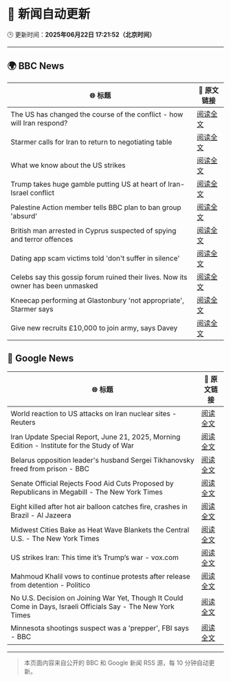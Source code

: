 # 🧠 新闻自动更新

🕒 更新时间：**2025年06月22日 17:21:52（北京时间）**

---

## 🌍 BBC News

| 🌐 标题 | 🔗 原文链接 |
|--------|-------------|
| The US has changed the course of the conflict - how will Iran respond? | [阅读全文](https://www.bbc.com/news/articles/c9dgpjqg12lo) |
| Starmer calls for Iran to return to negotiating table | [阅读全文](https://www.bbc.com/news/articles/cq53l41gl8jo) |
| What we know about the US strikes | [阅读全文](https://www.bbc.com/news/articles/cvg9r4q99g4o) |
| Trump takes huge gamble putting US at heart of Iran-Israel conflict | [阅读全文](https://www.bbc.com/news/articles/cvg86pd63j8o) |
| Palestine Action member tells BBC plan to ban group 'absurd' | [阅读全文](https://www.bbc.com/news/articles/cq6m24v7910o) |
| British man arrested in Cyprus suspected of spying and terror offences | [阅读全文](https://www.bbc.com/news/articles/c628jy5rg78o) |
| Dating app scam victims told 'don't suffer in silence' | [阅读全文](https://www.bbc.com/news/articles/cyvjy0871dqo) |
| Celebs say this gossip forum ruined their lives. Now its owner has been unmasked | [阅读全文](https://www.bbc.com/news/articles/c5y7j512ln7o) |
| Kneecap performing at Glastonbury 'not appropriate', Starmer says | [阅读全文](https://www.bbc.com/news/articles/cg5z26dpgd7o) |
| Give new recruits £10,000 to join army, says Davey | [阅读全文](https://www.bbc.com/news/articles/c70x451xpx5o) |

## 📰 Google News

| 🌐 标题 | 🔗 原文链接 |
|--------|-------------|
| World reaction to US attacks on Iran nuclear sites - Reuters | [阅读全文](https://news.google.com/rss/articles/CBMijgFBVV95cUxQZkd6V2lRcVBhZm1FemVxVjhPVHJUUE5sNURLcEhUSzNjNVlLdzVZcUxMbTJrNkpWNVZSbmh5bjRYTmI2dzRPcmdJYlh5TWRHTXF2LU54MnhpaUhLU1pBTTE1ZEN4Z2htaGlJNDRWcE5nSFVOSnoyaUdlS0pveVhUei1wU2xVWW5xRTNuSDhB?oc=5) |
| Iran Update Special Report, June 21, 2025, Morning Edition - Institute for the Study of War | [阅读全文](https://news.google.com/rss/articles/CBMiowFBVV95cUxOTzFMaWpsbkxWVDFhbERxeTFWdVVCMGoybFNNUVJJanAzbktxbkkwcHVYWmRKYjFjbUtKSnBLdDkyTWNlWV8xcVFjQm1KNGhYcVZwNW92TnMweThidjB2TkdGSXI5WDdwa1dVWDljREk3RFVfRGFRQ1c2Sl96bHY5Zko5NWNwdERrbTZvaXdqVjVEWG1kMVVEalFaVmdyR2JmOENJ?oc=5) |
| Belarus opposition leader's husband Sergei Tikhanovsky freed from prison - BBC | [阅读全文](https://news.google.com/rss/articles/CBMiWkFVX3lxTE92N1ZtSVVnQVFsQmJFalRLeGlXMDZjS0Q3c283eXVnQjFtOS1ZS1JyRVJtaDdaZVhnNjBiMC1ZQzY2U3lmRlkzS2NmMlRPTTZPcmlzUVpXVWVXZ9IBX0FVX3lxTE5UTHRFb0phMVZIQ09oYW92NEhwMDBzZ281X3lnTUpLb2xOa3NpNFExQi1UWXFSTl9wUXNBLU1kaHItNkFRV1ZDQ1NGeEFId2FwLUlLdjduNE1jQ3ZJZkdB?oc=5) |
| Senate Official Rejects Food Aid Cuts Proposed by Republicans in Megabill - The New York Times | [阅读全文](https://news.google.com/rss/articles/CBMigAFBVV95cUxOSWdHeFZxcEFBNl9CVTBvQ0xfTmFHc2RxbGZjUE90a2RYOVgxZFl6aERNOWJrUTZEUzZaVlFZYTJiakMwWlkxN01TN1liQUdBQ2xHTVN5MVczbVc5T3phbVFJejdVRHJscXk3aFZlRHRRT1VKV3J4V3dVZUlQYUpVQQ?oc=5) |
| Eight killed after hot air balloon catches fire, crashes in Brazil - Al Jazeera | [阅读全文](https://news.google.com/rss/articles/CBMilgFBVV95cUxPTUJyTVlTU1A0amVGRkc1UE5Cd0ZaNF8ya1NmNF85MlRSZlhObUVkVjh2c2xyenlXdXIwSTgwMDBXZVItN2psX1JRcW9mRl8tdmJSMXQ5RE9HbjktVGoxQ1pkeXNSWFc2bjdqQzVFUy1GV3NSOS1pSURWN1JXX21SWUZMMEhfX3hEeFBTV2RpMTExRTZKbnfSAZsBQVVfeXFMT0dfa3A5dW1LWVFid05Pdndwbnl6ZVNBUTdWYldiWmxvMTFKLWtVZmZrc3g1YmVrU3pWV3BfR0stb2FJWGxEUGt6T3JTVThUWUdzbGtCekNHMllLWXhONWJUdVJzMkNaZG80NU5lSkFLajdDQUFGcHAyWUlZVDJkUThQYTN0MHEyN0Nfb1BmZGREX3VURERJbXRKSUk?oc=5) |
| Midwest Cities Bake as Heat Wave Blankets the Central U.S. - The New York Times | [阅读全文](https://news.google.com/rss/articles/CBMie0FVX3lxTE9kcENNRHpacXhoc1F1dkowNHB6Yjdqc09lSVZ4VGtnaFF0QVZHNC05U3hWa2swc1M2ZlNLVXc2NnM4UG1qb0lIaElGajZoMEYxR3lqelZrNUFoU1B1bzJ3NUxIYUxEcmlSeEMyR3V0bW1Bajgwak95anA1VQ?oc=5) |
| US strikes Iran: This time it’s Trump’s war - vox.com | [阅读全文](https://news.google.com/rss/articles/CBMicEFVX3lxTE13WU9QWUFISzQ5WTVKaFB1TS1sZjVwNzF1ODZEcFJ3ejdDZmZHVU9LV2FMaGwyOGRRcmUyRE96a2w0TjhITlVEYjI5WXNnS3pTSllGQ2sxaXRKWW1BdkR1RmxuMmtEZklUazZDandoUjI?oc=5) |
| Mahmoud Khalil vows to continue protests after release from detention - Politico | [阅读全文](https://news.google.com/rss/articles/CBMiuwFBVV95cUxQZmxvMXpiVmppbExoano3emFpVW0zMmx0UHM1NkQ4WUFKQzFXbl9Lc2dRLWxLMHZwME9IWXhsbUJRb3l0UlZHbzM2Q0tIZWg1c29PZ2pxRFE4dHFBUG9xYVRPWDM2VlVXVEZWUThNRmhBdlZmN3V2d0VnUWtrS3Vfdjg3UFlZcEpxS2pqOTFQdnIxRU9ZZFEtSGxFbnhqalVXTHpKQ29DbjhGNVkyS2dSNzJGY1JDNGFMbXdn?oc=5) |
| No U.S. Decision on Joining War Yet, Though It Could Come in Days, Israeli Officials Say - The New York Times | [阅读全文](https://news.google.com/rss/articles/CBMiiAFBVV95cUxOTEtvRWo1SDV5R2o1QzZHWTJfemoyZUthcS1FdjJpWUgtZGZUYTgyajZmLVUyZjRBckxTNi1jakxaT0dBOWN1aWZUbzF5UnNOZHF4MW9KWEdGdVhGNzdadzZjZ2JZZHM2QmRWem1IRy1lSk9RTXU4eW9RcnpMM1hCekxuTjJvYVdB?oc=5) |
| Minnesota shootings suspect was a 'prepper', FBI says - BBC | [阅读全文](https://news.google.com/rss/articles/CBMiWkFVX3lxTFBTQTRxdkFPWHY2WGxlX3lWLXdkYU1yQ0dUWVEtVUtRYkM2cmE0UDZFOU02Q1hQRjlrV085cjM5WDRWUWpPZmRNSGd0ZFNsVTNDOG5jQkxLS0poUdIBX0FVX3lxTE80QnFmUWk1VTlscDIxX3hoM2dVQWhqZW9DSmV4VUtfazdNZC1feXJnVXBoSHlYVWFpNEJ1UHJCQjdjSFRQWG5ZMlJ5c0FBdkxWV0dVLUYyZm1xV3dlRjBF?oc=5) |

---
> 本页面内容来自公开的 BBC 和 Google 新闻 RSS 源，每 10 分钟自动更新。